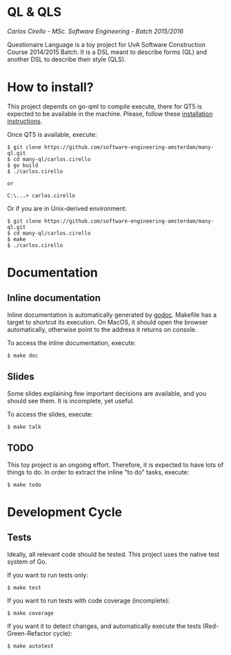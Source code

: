 QL & QLS
========

*Carlos Cirello - MSc. Software Engineering - Batch 2015/2016*

Questionaire Language is a toy project for UvA Software Construction Course 2014/2015 Batch. It is a DSL meant to describe forms (QL) and another DSL to describe their style (QLS).


# How to install?

This project depends on go-qml to compile execute, there for QT5 is expected to be available in the machine. Please, follow these [installation instructions](https://github.com/go-qml/qml/blob/v1/README.md#installation).

Once QT5 is available, execute:

```
$ git clone https://github.com/software-engineering-amsterdam/many-ql.git
$ cd many-ql/carlos.cirello
$ go build
$ ./carlos.cirello

or

C:\...> carlos.cirello
```

Or if you are in Unix-derived environment:
```
$ git clone https://github.com/software-engineering-amsterdam/many-ql.git
$ cd many-ql/carlos.cirello
$ make
$ ./carlos.cirello
```

# Documentation

## Inline documentation

Inline documentation is automatically generated by [godoc](https://godoc.org/golang.org/x/tools/cmd/godoc). Makefile has a target to shortcut its execution. On MacOS, it should open the browser automatically, otherwise point to the address it returns on console.

To access the inline documentation, execute:
```
$ make doc
```

## Slides

Some slides explaining few important decisions are available, and you should see them. It is incomplete, yet useful.

To access the slides, execute:
```
$ make talk
```

## TODO

This toy project is an ongoing effort. Therefore, it is expected to have lots of things to do. In order to extract the inline "to do" tasks, execute:
```
$ make todo
```

# Development Cycle

## Tests

Ideally, all relevant code should be tested. This project uses the native test system of Go.

If you want to run tests only:
```
$ make test
```

If you want to run tests with code coverage (incomplete):
```
$ make coverage
```

If you want it to detect changes, and automatically execute the tests (Red-Green-Refactor cycle):
```
$ make autotest
```
